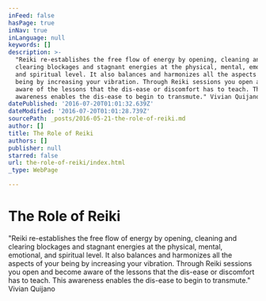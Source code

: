 ```yaml
---
inFeed: false
hasPage: true
inNav: true
inLanguage: null
keywords: []
description: >-
  "Reiki re-establishes the free flow of energy by opening, cleaning and
  clearing blockages and stagnant energies at the physical, mental, emotional,
  and spiritual level. It also balances and harmonizes all the aspects of your
  being by increasing your vibration. Through Reiki sessions you open and become
  aware of the lessons that the dis-ease or discomfort has to teach. This
  awareness enables the dis-ease to begin to transmute." Vivian Quijano
datePublished: '2016-07-20T01:01:32.639Z'
dateModified: '2016-07-20T01:01:28.739Z'
sourcePath: _posts/2016-05-21-the-role-of-reiki.md
author: []
title: The Role of Reiki
authors: []
publisher: null
starred: false
url: the-role-of-reiki/index.html
_type: WebPage

---
```

# The Role of Reiki

"Reiki re-establishes the free flow of energy by opening, cleaning and clearing blockages and stagnant energies at the physical, mental, emotional, and spiritual level. It also balances and harmonizes all the aspects of your being by increasing your vibration. Through Reiki sessions you open and become aware of the lessons that the dis-ease or discomfort has to teach. This awareness enables the dis-ease to begin to transmute." Vivian Quijano